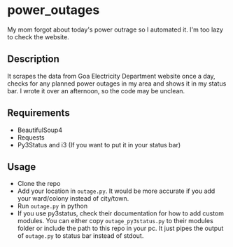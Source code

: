# power_outages
My mom forgot about today's power outrage so I automated it. I'm too lazy to check the website.
## Description
It scrapes the data from Goa Electricity Department website once a day, checks for any planned power outages in my area and shows it in my status bar. I wrote it over an afternoon, so the code may be unclean.

## Requirements
- BeautifulSoup4
- Requests
- Py3Status and i3 (If you want to put it in your status bar)

## Usage
- Clone the repo
- Add your location in `outage.py`. It would be more accurate if you add your ward/colony instead of city/town.
- Run `outage.py` in python
- If you use py3status, check their documentation for how to add custom modules. You can either copy `outage_py3status.py` to their modules folder or include the path to this repo in your pc. It just pipes the output of `outage.py` to status bar instead of stdout.
